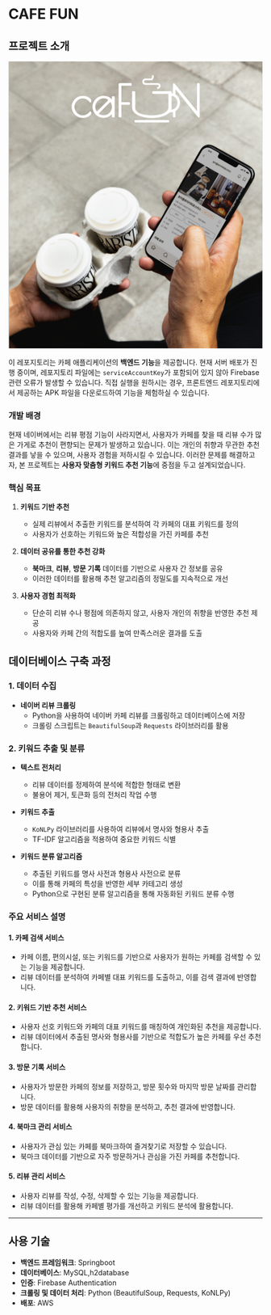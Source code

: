 # CAFE FUN

## 프로젝트 소개
![프로젝트 로고](Logo.png)

이 레포지토리는 카페 애플리케이션의 **백엔드 기능**을 제공합니다. 현재 서버 배포가 진행 중이며, 레포지토리 파일에는 `serviceAccountKey`가 포함되어 있지 않아 Firebase 관련 오류가 발생할 수 있습니다. 직접 실행을 원하시는 경우, 프론트엔드 레포지토리에서 제공하는 APK 파일을 다운로드하여 기능을 체험하실 수 있습니다.

### 개발 배경

현재 네이버에서는 리뷰 평점 기능이 사라지면서, 사용자가 카페를 찾을 때 리뷰 수가 많은 가게로 추천이 편향되는 문제가 발생하고 있습니다. 이는 개인의 취향과 무관한 추천 결과를 낳을 수 있으며, 사용자 경험을 저하시킬 수 있습니다. 이러한 문제를 해결하고자, 본 프로젝트는 **사용자 맞춤형 키워드 추천 기능**에 중점을 두고 설계되었습니다.

### 핵심 목표

1. **키워드 기반 추천**
   - 실제 리뷰에서 추출한 키워드를 분석하여 각 카페의 대표 키워드를 정의
   - 사용자가 선호하는 키워드와 높은 적합성을 가진 카페를 추천

2. **데이터 공유를 통한 추천 강화**
   - **북마크**, **리뷰**, **방문 기록** 데이터를 기반으로 사용자 간 정보를 공유
   - 이러한 데이터를 활용해 추천 알고리즘의 정밀도를 지속적으로 개선

3. **사용자 경험 최적화**
   - 단순히 리뷰 수나 평점에 의존하지 않고, 사용자 개인의 취향을 반영한 추천 제공
   - 사용자와 카페 간의 적합도를 높여 만족스러운 결과를 도출



## 데이터베이스 구축 과정

### 1. 데이터 수집

- **네이버 리뷰 크롤링**
  - Python을 사용하여 네이버 카페 리뷰를 크롤링하고 데이터베이스에 저장
  - 크롤링 스크립트는 `BeautifulSoup`과 `Requests` 라이브러리를 활용

### 2. 키워드 추출 및 분류

- **텍스트 전처리**
  - 리뷰 데이터를 정제하여 분석에 적합한 형태로 변환
  - 불용어 제거, 토큰화 등의 전처리 작업 수행

- **키워드 추출**
  - `KoNLPy` 라이브러리를 사용하여 리뷰에서 명사와 형용사 추출
  - TF-IDF 알고리즘을 적용하여 중요한 키워드 식별

- **키워드 분류 알고리즘**
  - 추출된 키워드를 명사 사전과 형용사 사전으로 분류
  - 이를 통해 카페의 특성을 반영한 세부 카테고리 생성
  - Python으로 구현된 분류 알고리즘을 통해 자동화된 키워드 분류 수행

### 주요 서비스 설명

#### 1. **카페 검색 서비스**
- 카페 이름, 편의시설, 또는 키워드를 기반으로 사용자가 원하는 카페를 검색할 수 있는 기능을 제공합니다.
- 리뷰 데이터를 분석하여 카페별 대표 키워드를 도출하고, 이를 검색 결과에 반영합니다.

#### 2. **키워드 기반 추천 서비스**
- 사용자 선호 키워드와 카페의 대표 키워드를 매칭하여 개인화된 추천을 제공합니다.
- 리뷰 데이터에서 추출된 명사와 형용사를 기반으로 적합도가 높은 카페를 우선 추천합니다.

#### 3. **방문 기록 서비스**
- 사용자가 방문한 카페의 정보를 저장하고, 방문 횟수와 마지막 방문 날짜를 관리합니다.
- 방문 데이터를 활용해 사용자의 취향을 분석하고, 추천 결과에 반영합니다.

#### 4. **북마크 관리 서비스**
- 사용자가 관심 있는 카페를 북마크하여 즐겨찾기로 저장할 수 있습니다.
- 북마크 데이터를 기반으로 자주 방문하거나 관심을 가진 카페를 추천합니다.

#### 5. **리뷰 관리 서비스**
- 사용자 리뷰를 작성, 수정, 삭제할 수 있는 기능을 제공합니다.
- 리뷰 데이터를 활용해 카페별 평가를 개선하고 키워드 분석에 활용합니다.

---

## 사용 기술

- **백엔드 프레임워크**: Springboot
- **데이터베이스**: MySQL,h2database
- **인증**: Firebase Authentication
- **크롤링 및 데이터 처리**: Python (BeautifulSoup, Requests, KoNLPy)
- **배포**: AWS


